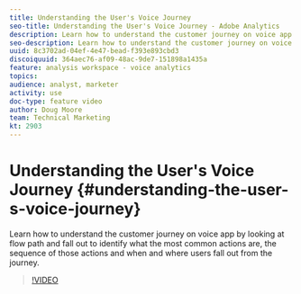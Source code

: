 ```yaml
---
title: Understanding the User's Voice Journey
seo-title: Understanding the User's Voice Journey - Adobe Analytics
description: Learn how to understand the customer journey on voice app by looking at flow path and fall out to identify what the most common actions are, the sequence of those actions and when and where users fall out from the journey.
seo-description: Learn how to understand the customer journey on voice app by looking at flow path and fall out to identify what the most common actions are, the sequence of those actions and when and where users fall out from the journey. - Adobe Analytics
uuid: 8c3702ad-04ef-4e47-bead-f393e893cbd3
discoiquuid: 364aec76-af09-48ac-9de7-151898a1435a
feature: analysis workspace - voice analytics
topics: 
audience: analyst, marketer
activity: use
doc-type: feature video
author: Doug Moore
team: Technical Marketing
kt: 2903
---
```


# Understanding the User's Voice Journey {#understanding-the-user-s-voice-journey}

Learn how to understand the customer journey on voice app by looking at flow path and fall out to identify what the most common actions are, the sequence of those actions and when and where users fall out from the journey.

>[!VIDEO](https://video.tv.adobe.com/v/27226/?quality=12)